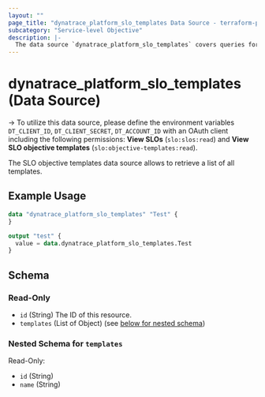 ```yaml
---
layout: ""
page_title: "dynatrace_platform_slo_templates Data Source - terraform-provider-dynatrace"
subcategory: "Service-level Objective"
description: |-
  The data source `dynatrace_platform_slo_templates` covers queries for the list of SLO objective templates
---
```


# dynatrace_platform_slo_templates (Data Source)

-> To utilize this data source, please define the environment variables `DT_CLIENT_ID`, `DT_CLIENT_SECRET`, `DT_ACCOUNT_ID` with an OAuth client including the following permissions: **View SLOs** (`slo:slos:read`) and **View SLO objective templates** (`slo:objective-templates:read`).

The SLO objective templates data source allows to retrieve a list of all templates.

## Example Usage

```terraform
data "dynatrace_platform_slo_templates" "Test" {
}

output "test" {
  value = data.dynatrace_platform_slo_templates.Test
}
```

<!-- schema generated by tfplugindocs -->
## Schema

### Read-Only

- `id` (String) The ID of this resource.
- `templates` (List of Object) (see [below for nested schema](#nestedatt--templates))

<a id="nestedatt--templates"></a>
### Nested Schema for `templates`

Read-Only:

- `id` (String)
- `name` (String)